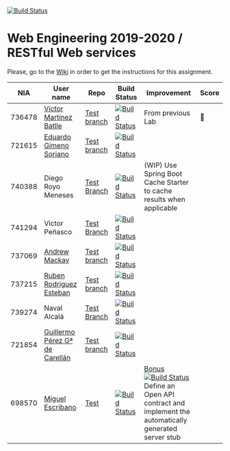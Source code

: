 [![Build Status](https://travis-ci.org/UNIZAR-30246-WebEngineering/lab3-restful-ws.svg?branch=master)](https://travis-ci.org/UNIZAR-30246-WebEngineering/lab3-restful-ws)
# Web Engineering 2019-2020 / RESTful Web services
Please, go to the [Wiki](https://github.com/UNIZAR-30246-WebEngineering/lab3-restful-ws/wiki) in order to get the instructions for this assignment.

| NIA    | User name | Repo | Build Status | Improvement | Score
|--------|-----------|------|--------------|-------------|--------
|736478  | [Víctor Martínez Batlle](https://github.com/vmbatlle/) | [Test branch](https://github.com/vmbatlle/lab3-restful-ws/tree/test)    | [![Build Status](https://travis-ci.org/vmbatlle/lab3-restful-ws.svg?branch=test)](https://travis-ci.org/vmbatlle/lab3-restful-ws) | From previous Lab | :gift:    
|721615  | [Eduardo Gimeno Soriano](https://github.com/Edu7216) | [Test branch](https://github.com/Edu7216/lab3-restful-ws/tree/test) | [![Build Status](https://www.travis-ci.com/Edu7216/lab3-restful-ws.svg?branch=test)](https://www.travis-ci.com/Edu7216/lab3-restful-ws) |             |
|740388  | Diego Royo Meneses | [Test Branch](https://github.com/diegoroyo/lab3-restful-ws/tree/test)    | [![Build Status](https://travis-ci.org/diegoroyo/lab3-restful-ws.svg?branch=test)](https://travis-ci.org/diegoroyo/lab3-restful-ws/tree/test)| (WIP) Use Spring Boot Cache Starter to cache results when applicable |
|741294  | Victor Peñasco | [Test Branch](https://github.com/vpec/lab3-restful-ws/tree/test)    | [![Build Status](https://travis-ci.org/vpec/lab3-restful-ws.svg?branch=test)](https://travis-ci.org/vpec/lab3-restful-ws/tree/test)|             |
|737069  | [Andrew Mackay](https://github.com/AndrewKM210/) | [Test branch](https://github.com/AndrewKM210/lab3-restful-ws/tree/test)    | [![Build Status](https://travis-ci.org/AndrewKM210/lab3-restful-ws.svg?branch=test)](https://travis-ci.org/AndrewKM210/lab3-restful-ws) |  | 
|737215  | [Ruben Rodriguez Esteban](https://github.com/ZgzInfinity/) | [Test branch](https://github.com/ZgzInfinity/lab3-restful-ws/tree/test)    | [![Build Status](https://travis-ci.org/ZgzInfinity/lab3-restful-ws.svg?branch=test)](https://travis-ci.org/ZgzInfinity/lab3-restful-ws) |  |
|739274  | Naval Alcalá | [Test Branch](https://github.com/aeri/lab3-restful-ws/tree/test)    | [![Build Status](https://travis-ci.org/aeri/lab3-restful-ws.svg?branch=test)](https://travis-ci.org/aeri/lab3-restful-ws)|             |
|721854  | [Guillermo Pérez Gª de Carellán](https://github.com/Guillerm097/) | [Test branch](https://github.com/Guillerm097/lab3-restful-ws/tree/test)    | [![Build Status](https://travis-ci.org/Guillerm097/lab3-restful-ws.svg?branch=test)](https://travis-ci.org/Guillerm097/lab3-restful-ws) |  | 
| 698570 | [Miguel Escribano](https://github.com/a698570) | [Test](https://github.com/a698570/lab3-restful-ws/tree/test)     | [![Build Status](https://travis-ci.com/a698570/lab3-restful-ws.svg?branch=test)](https://travis-ci.com/a698570/lab3-restful-ws) | [Bonus](https://github.com/a698570/lab3-restful-ws/tree/bonus)  [![Build Status](https://travis-ci.com/a698570/lab3-restful-ws.svg?branch=bonus)](https://travis-ci.com/a698570/lab3-restful-ws) <br> Define an Open API contract and implement the automatically generated server stub |
